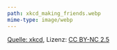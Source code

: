 ```yaml
---
path: xkcd_making_friends.webp
mime-type: image/webp
---
```

[Quelle: xkcd](https://xkcd.com/1746/), Lizenz: [CC BY-NC 2.5](http://creativecommons.org/licenses/by-nc/2.5/)
